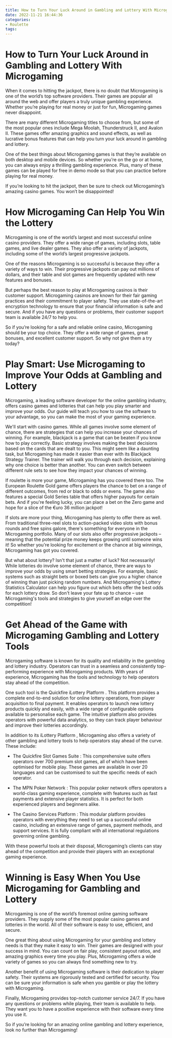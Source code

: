 ```yaml
---
title: How to Turn Your Luck Around in Gambling and Lottery With Microgaming
date: 2022-11-21 16:44:36
categories:
- Roulette
tags:
---
```



#  How to Turn Your Luck Around in Gambling and Lottery With Microgaming

When it comes to hitting the jackpot, there is no doubt that Microgaming is one of the world’s top software providers. Their games are popular all around the web and offer players a truly unique gambling experience. Whether you’re playing for real money or just for fun, Microgaming games never disappoint.

There are many different Microgaming titles to choose from, but some of the most popular ones include Mega Moolah, Thunderstruck II, and Avalon II. These games offer amazing graphics and sound effects, as well as lucrative bonus features that can help you turn your luck around in gambling and lottery.

One of the best things about Microgaming games is that they’re available on both desktop and mobile devices. So whether you’re on the go or at home, you can always enjoy a thrilling gambling experience. Plus, many of these games can be played for free in demo mode so that you can practice before playing for real money.

If you’re looking to hit the jackpot, then be sure to check out Microgaming’s amazing casino games. You won’t be disappointed!

#  How Microgaming Can Help You Win the Lottery

Microgaming is one of the world’s largest and most successful online casino providers. They offer a wide range of games, including slots, table games, and live dealer games. They also offer a variety of jackpots, including some of the world’s largest progressive jackpots.

One of the reasons Microgaming is so successful is because they offer a variety of ways to win. Their progressive jackpots can pay out millions of dollars, and their table and slot games are frequently updated with new features and bonuses.

But perhaps the best reason to play at Microgaming casinos is their customer support. Microgaming casinos are known for their fair gaming practices and their commitment to player safety. They use state-of-the-art encryption technology to ensure that your financial information is safe and secure. And if you have any questions or problems, their customer support team is available 24/7 to help you.

So if you’re looking for a safe and reliable online casino, Microgaming should be your top choice. They offer a wide range of games, great bonuses, and excellent customer support. So why not give them a try today?

#  Play Smart: Use Microgaming to Improve Your Odds at Gambling and Lottery

Microgaming, a leading software developer for the online gambling industry, offers casino games and lotteries that can help you play smarter and improve your odds. Our guide will teach you how to use the software to your advantage, so you can make the most of your gaming experience.

We'll start with casino games. While all games involve some element of chance, there are strategies that can help you increase your chances of winning. For example, blackjack is a game that can be beaten if you know how to play correctly. Basic strategy involves making the best decisions based on the cards that are dealt to you. This might seem like a daunting task, but Microgaming has made it easier than ever with its Blackjack Strategy Trainer. The trainer will walk you through each decision, explaining why one choice is better than another. You can even switch between different rule sets to see how they impact your chances of winning.

If roulette is more your game, Microgaming has you covered there too. The European Roulette Gold game offers players the chance to bet on a range of different outcomes, from red or black to odds or evens. The game also features a special Gold Series table that offers higher payouts for certain bets. And if you're feeling lucky, you can place a bet on the Zero game and hope for a slice of the €uro 36 million jackpot!

If slots are more your thing, Microgaming has plenty to offer there as well. From traditional three-reel slots to action-packed video slots with bonus rounds and free spins galore, there's something for everyone in the Microgaming portfolio. Many of our slots also offer progressive jackpots – meaning that the potential prize money keeps growing until someone wins it! So whether you're looking for excitement or the chance at big winnings, Microgaming has got you covered.

But what about lottery? Isn't that just a matter of luck? Not necessarily! While lotteries do involve some element of chance, there are ways to improve your odds by using smart betting strategies. For example, basic systems such as straight bets or boxed bets can give you a higher chance of winning than just picking random numbers. And Microgaming's Lottery Statistics Calculator can help you figure out which bets offer the best odds for each lottery draw. So don't leave your fate up to chance – use Microgaming's tools and strategies to give yourself an edge over the competition!

#  Get Ahead of the Game with Microgaming Gambling and Lottery Tools

Microgaming software is known for its quality and reliability in the gambling and lottery industry. Operators can trust in a seamless and consistently top-performing experience with Microgaming products. With years of experience, Microgaming has the tools and technology to help operators stay ahead of the competition.

One such tool is the Quickfire iLottery Platform . This platform provides a complete end-to-end solution for online lottery operations, from player acquisition to final payment. It enables operators to launch new lottery products quickly and easily, with a wide range of configurable options available to personalise each game. The intuitive platform also provides operators with powerful data analytics, so they can track player behaviour and improve their lotteries accordingly.

In addition to its iLottery Platform , Microgaming also offers a variety of other gambling and lottery tools to help operators stay ahead of the curve. These include:

- The Quickfire Slot Games Suite : This comprehensive suite offers operators over 700 premium slot games, all of which have been optimised for mobile play. These games are available in over 20 languages and can be customised to suit the specific needs of each operator.

- The MPN Poker Network : This popular poker network offers operators a world-class gaming experience, complete with features such as fast payments and extensive player statistics. It is perfect for both experienced players and beginners alike.

- The Casino Services Platform : This modular platform provides operators with everything they need to set up a successful online casino, including an extensive range of games, payment methods, and support services. It is fully compliant with all international regulations governing online gambling.

With these powerful tools at their disposal, Microgaming’s clients can stay ahead of the competition and provide their players with an exceptional gaming experience.

#  Winning is Easy When You Use Microgaming for Gambling and Lottery

Microgaming is one of the world’s foremost online gaming software providers. They supply some of the most popular casino games and lotteries in the world. All of their software is easy to use, efficient, and secure.

One great thing about using Microgaming for your gambling and lottery needs is that they make it easy to win. Their games are designed with your success in mind. You can count on fair play, consistent payout ratios, and amazing graphics every time you play. Plus, Microgaming offers a wide variety of games so you can always find something new to try.

Another benefit of using Microgaming software is their dedication to player safety. Their systems are rigorously tested and certified for security. You can be sure your information is safe when you gamble or play the lottery with Microgaming.

Finally, Microgaming provides top-notch customer service 24/7. If you have any questions or problems while playing, their team is available to help. They want you to have a positive experience with their software every time you use it.

So if you’re looking for an amazing online gambling and lottery experience, look no further than Microgaming!